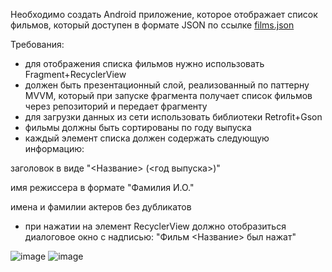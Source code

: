 Необходимо создать Android приложение, которое отображает список фильмов, который доступен в формате JSON по ссылке [films.json](https://raw.githubusercontent.com/constanta-android-dev/intership-wellcome-task/main/films.json)

Требования:
- для отображения списка фильмов нужно использовать Fragment+RecyclerView
- должен быть презентационный слой, реализованный по паттерну MVVM, который при запуске фрагмента получает список фильмов через репозиторий и передает фрагменту
- для загрузки данных из сети использовать библиотеки Retrofit+Gson
- фильмы должны быть сортированы по году выпуска
- каждый элемент списка должен содержать следующую информацию:

заголовок в виде "<Название> (<год выпуска>)"

имя режиссера в формате "Фамилия И.О."

имена и фамилии актеров без дубликатов

- при нажатии на элемент RecyclerView должно отобразиться диалоговое окно с надписью: "Фильм <Название> был нажат"

![image](https://user-images.githubusercontent.com/28767389/184511480-fc1c4c8a-1095-4db7-bc39-9156b3929c0f.png)
![image](https://user-images.githubusercontent.com/28767389/184511489-47b2f3d6-0fc6-4bc0-966a-4fd8430d2568.png)

